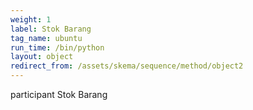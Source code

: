 ```yaml
---
weight: 1
label: Stok Barang
tag_name: ubuntu
run_time: /bin/python
layout: object
redirect_from: /assets/skema/sequence/method/object2
---
```

participant Stok Barang
